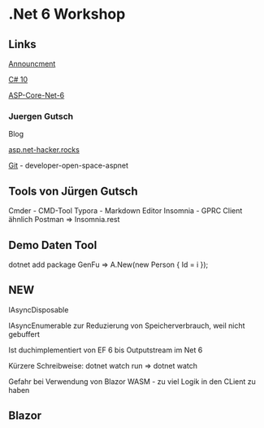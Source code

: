 # .Net 6 Workshop

## Links

[Announcment](https://devblogs.microsoft.com/dotnet/announcing-net-6/)

[C# 10](https://devblogs.microsoft.com/dotnet/welcome-to-csharp-10/)

[ASP-Core-Net-6](https://devblogs.microsoft.com/dotnet/announcing-asp-net-core-in-net-6/)

### Juergen Gutsch

Blog

[asp.net-hacker.rocks](https://asp.net-hacker.rocks)

[Git](https://github.com/JuergenGutsch) - developer-open-space-aspnet

## Tools von Jürgen Gutsch

Cmder - CMD-Tool
Typora - Markdown Editor
Insomnia - GPRC Client ähnlich Postman => Insomnia.rest

## Demo Daten Tool

dotnet add package GenFu
=> A.New<Person>(new Person { Id = i });

## NEW

IAsyncDisposable

IAsyncEnumerable zur Reduzierung von Speicherverbrauch, weil nicht gebuffert
  
Ist duchimplementiert von EF 6 bis Outputstream im Net 6

Kürzere Schreibweise:
dotnet watch run => dotnet watch 


Gefahr bei Verwendung von Blazor WASM - zu viel Logik in den CLient zu haben

## Blazor


